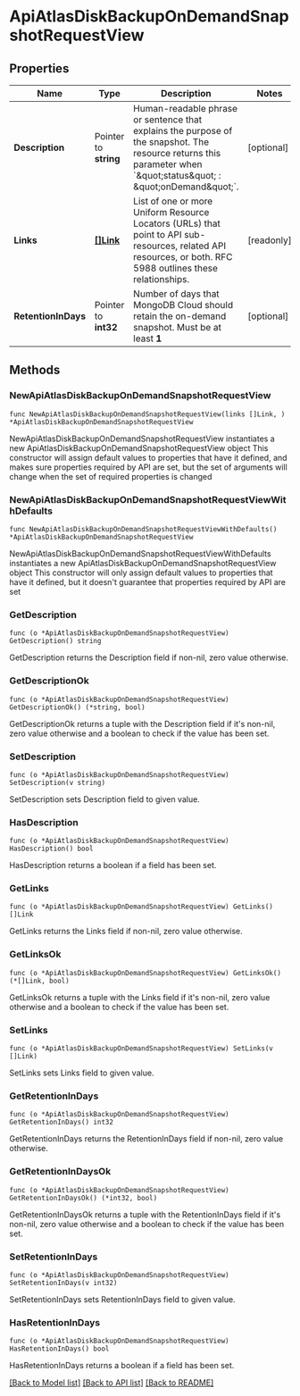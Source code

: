 # ApiAtlasDiskBackupOnDemandSnapshotRequestView

## Properties

Name | Type | Description | Notes
------------ | ------------- | ------------- | -------------
**Description** | Pointer to **string** | Human-readable phrase or sentence that explains the purpose of the snapshot. The resource returns this parameter when &#x60;\&quot;status\&quot; : \&quot;onDemand\&quot;&#x60;. | [optional] 
**Links** | [**[]Link**](Link.md) | List of one or more Uniform Resource Locators (URLs) that point to API sub-resources, related API resources, or both. RFC 5988 outlines these relationships. | [readonly] 
**RetentionInDays** | Pointer to **int32** | Number of days that MongoDB Cloud should retain the on-demand snapshot. Must be at least **1** | [optional] 

## Methods

### NewApiAtlasDiskBackupOnDemandSnapshotRequestView

`func NewApiAtlasDiskBackupOnDemandSnapshotRequestView(links []Link, ) *ApiAtlasDiskBackupOnDemandSnapshotRequestView`

NewApiAtlasDiskBackupOnDemandSnapshotRequestView instantiates a new ApiAtlasDiskBackupOnDemandSnapshotRequestView object
This constructor will assign default values to properties that have it defined,
and makes sure properties required by API are set, but the set of arguments
will change when the set of required properties is changed

### NewApiAtlasDiskBackupOnDemandSnapshotRequestViewWithDefaults

`func NewApiAtlasDiskBackupOnDemandSnapshotRequestViewWithDefaults() *ApiAtlasDiskBackupOnDemandSnapshotRequestView`

NewApiAtlasDiskBackupOnDemandSnapshotRequestViewWithDefaults instantiates a new ApiAtlasDiskBackupOnDemandSnapshotRequestView object
This constructor will only assign default values to properties that have it defined,
but it doesn't guarantee that properties required by API are set

### GetDescription

`func (o *ApiAtlasDiskBackupOnDemandSnapshotRequestView) GetDescription() string`

GetDescription returns the Description field if non-nil, zero value otherwise.

### GetDescriptionOk

`func (o *ApiAtlasDiskBackupOnDemandSnapshotRequestView) GetDescriptionOk() (*string, bool)`

GetDescriptionOk returns a tuple with the Description field if it's non-nil, zero value otherwise
and a boolean to check if the value has been set.

### SetDescription

`func (o *ApiAtlasDiskBackupOnDemandSnapshotRequestView) SetDescription(v string)`

SetDescription sets Description field to given value.

### HasDescription

`func (o *ApiAtlasDiskBackupOnDemandSnapshotRequestView) HasDescription() bool`

HasDescription returns a boolean if a field has been set.

### GetLinks

`func (o *ApiAtlasDiskBackupOnDemandSnapshotRequestView) GetLinks() []Link`

GetLinks returns the Links field if non-nil, zero value otherwise.

### GetLinksOk

`func (o *ApiAtlasDiskBackupOnDemandSnapshotRequestView) GetLinksOk() (*[]Link, bool)`

GetLinksOk returns a tuple with the Links field if it's non-nil, zero value otherwise
and a boolean to check if the value has been set.

### SetLinks

`func (o *ApiAtlasDiskBackupOnDemandSnapshotRequestView) SetLinks(v []Link)`

SetLinks sets Links field to given value.


### GetRetentionInDays

`func (o *ApiAtlasDiskBackupOnDemandSnapshotRequestView) GetRetentionInDays() int32`

GetRetentionInDays returns the RetentionInDays field if non-nil, zero value otherwise.

### GetRetentionInDaysOk

`func (o *ApiAtlasDiskBackupOnDemandSnapshotRequestView) GetRetentionInDaysOk() (*int32, bool)`

GetRetentionInDaysOk returns a tuple with the RetentionInDays field if it's non-nil, zero value otherwise
and a boolean to check if the value has been set.

### SetRetentionInDays

`func (o *ApiAtlasDiskBackupOnDemandSnapshotRequestView) SetRetentionInDays(v int32)`

SetRetentionInDays sets RetentionInDays field to given value.

### HasRetentionInDays

`func (o *ApiAtlasDiskBackupOnDemandSnapshotRequestView) HasRetentionInDays() bool`

HasRetentionInDays returns a boolean if a field has been set.


[[Back to Model list]](../README.md#documentation-for-models) [[Back to API list]](../README.md#documentation-for-api-endpoints) [[Back to README]](../README.md)


